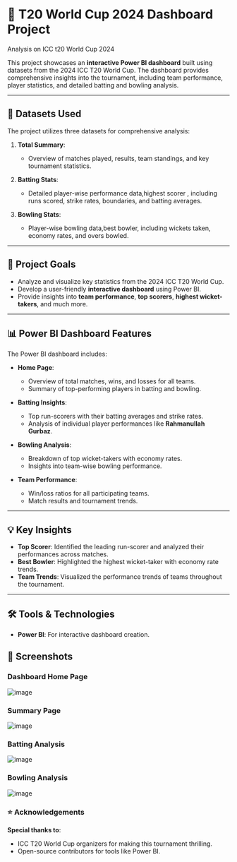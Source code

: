 # 🏏 T20 World Cup 2024 Dashboard Project
Analysis on ICC t20 World Cup 2024


This project showcases an **interactive Power BI dashboard** built using datasets from the 2024 ICC T20 World Cup. The dashboard provides comprehensive insights into the tournament, including team performance, player statistics, and detailed batting and bowling analysis.

---

## 📂 Datasets Used
The project utilizes three datasets for comprehensive analysis:

1. **Total Summary**:
   - Overview of matches played, results, team standings, and key tournament statistics.

2. **Batting Stats**:
   - Detailed player-wise performance data,highest scorer , including runs scored, strike rates, boundaries, and batting averages.

3. **Bowling Stats**:
   - Player-wise bowling data,best bowler, including wickets taken, economy rates, and overs bowled.

---

## 🎯 Project Goals
- Analyze and visualize key statistics from the 2024 ICC T20 World Cup.
- Develop a user-friendly **interactive dashboard** using Power BI.
- Provide insights into **team performance**, **top scorers**, **highest wicket-takers**, and much more.

---

## 📊 Power BI Dashboard Features
The Power BI dashboard includes:
- **Home Page**:
  - Overview of total matches, wins, and losses for all teams.
  - Summary of top-performing players in batting and bowling.

- **Batting Insights**:
  - Top run-scorers with their batting averages and strike rates.
  - Analysis of individual player performances like **Rahmanullah Gurbaz**.

- **Bowling Analysis**:
  - Breakdown of top wicket-takers with economy rates.
  - Insights into team-wise bowling performance.

- **Team Performance**:
  - Win/loss ratios for all participating teams.
  - Match results and tournament trends.

---

## 💡 Key Insights
- **Top Scorer**: Identified the leading run-scorer and analyzed their performances across matches.
- **Best Bowler**: Highlighted the highest wicket-taker with economy rate trends.
- **Team Trends**: Visualized the performance trends of teams throughout the tournament.

---

## 🛠️ Tools & Technologies
- **Power BI**: For interactive dashboard creation.




## 📸 Screenshots
### Dashboard Home Page
![image](https://github.com/user-attachments/assets/ca854088-0d61-4648-bf98-1057f546f7cc)

### Summary Page
![image](https://github.com/user-attachments/assets/1a0808d4-7ddc-4ad8-8859-27493d352e96)

### Batting Analysis
![image](https://github.com/user-attachments/assets/9daa73cd-78b8-41a6-803e-849e52ef0c0c)


### Bowling Analysis
![image](https://github.com/user-attachments/assets/7b294410-3c30-4b5b-9dbe-8db69516360d)


### ⭐ Acknowledgements
**Special thanks to**:

- ICC T20 World Cup organizers for making this tournament thrilling.
- Open-source contributors for tools like Power BI.


